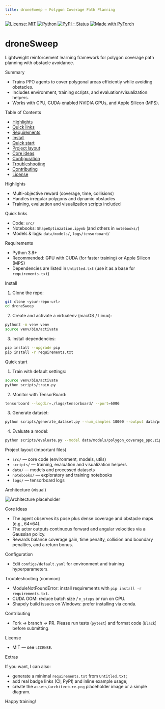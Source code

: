 ```yaml
---
title: droneSweep — Polygon Coverage Path Planning
---
```


<!-- Badges -->
[![License: MIT](https://img.shields.io/badge/License-MIT-blue.svg)](LICENSE)
[![Python](https://img.shields.io/badge/python-3.8%2B-blue)](https://www.python.org/)
[![PyPI - Status](https://img.shields.io/badge/status-experimental-orange)](#)
[![Made with PyTorch](https://img.shields.io/badge/pytorch-%3E%3D2.0.0-red)](https://pytorch.org/)

# droneSweep

Lightweight reinforcement learning framework for polygon coverage path planning with obstacle avoidance.

Summary

- Trains PPO agents to cover polygonal areas efficiently while avoiding obstacles.
- Includes environment, training scripts, and evaluation/visualization helpers.
- Works with CPU, CUDA-enabled NVIDIA GPUs, and Apple Silicon (MPS).

Table of Contents

- [Highlights](#highlights)
- [Quick links](#quick-links)
- [Requirements](#requirements)
- [Install](#install)
- [Quick start](#quick-start)
- [Project layout](#project-layout)
- [Core ideas](#core-ideas)
- [Configuration](#configuration)
- [Troubleshooting](#troubleshooting)
- [Contributing](#contributing)
- [License](#license)

Highlights

- Multi-objective reward (coverage, time, collisions)
- Handles irregular polygons and dynamic obstacles
- Training, evaluation and visualization scripts included

Quick links

- Code: `src/`
- Notebooks: `ShapeOptimzation.ipynb` (and others in `notebooks/`)
- Models & logs: `data/models/`, `logs/tensorboard/`

Requirements

- Python 3.8+
- Recommended: GPU with CUDA (for faster training) or Apple Silicon (MPS)
- Dependencies are listed in `Untitled.txt` (use it as a base for `requirements.txt`)

Install

1. Clone the repo:

```bash
git clone <your-repo-url>
cd droneSweep
```

2. Create and activate a virtualenv (macOS / Linux):

```bash
python3 -m venv venv
source venv/bin/activate
```

3. Install dependencies:

```bash
pip install --upgrade pip
pip install -r requirements.txt
```

Quick start

1) Train with default settings:

```bash
source venv/bin/activate
python scripts/train.py
```

2) Monitor with TensorBoard:

```bash
tensorboard --logdir=./logs/tensorboard/ --port=6006
```

3) Generate dataset:

```bash
python scripts/generate_dataset.py --num_samples 10000 --output data/processed/
```

4) Evaluate a model:

```bash
python scripts/evaluate.py --model data/models/polygon_coverage_ppo.zip
```

Project layout (important files)

- `src/` — core code (environment, models, utils)
- `scripts/` — training, evaluation and visualization helpers
- `data/` — models and processed datasets
- `notebooks/` — exploratory and training notebooks
- `logs/` — tensorboard logs

Architecture (visual)

![Architecture placeholder](assets/architecture.png)

Core ideas

- The agent observes its pose plus dense coverage and obstacle maps (e.g., 64×64).
- The actor outputs continuous forward and angular velocities via a Gaussian policy.
- Rewards balance coverage gain, time penalty, collision and boundary penalties, and a return bonus.

Configuration

- Edit `configs/default.yaml` for environment and training hyperparameters.

Troubleshooting (common)

- ModuleNotFoundError: install requirements with `pip install -r requirements.txt`.
- CUDA OOM: reduce batch size / `n_steps` or run on CPU.
- Shapely build issues on Windows: prefer installing via conda.

Contributing

- Fork → branch → PR. Please run tests (`pytest`) and format code (`black`) before submitting.

License

- MIT — see `LICENSE`.

Extras

If you want, I can also:

- generate a minimal `requirements.txt` from `Untitled.txt`;
- add real badge links (CI, PyPI) and inline example usage;
- create the `assets/architecture.png` placeholder image or a simple diagram.

Happy training!